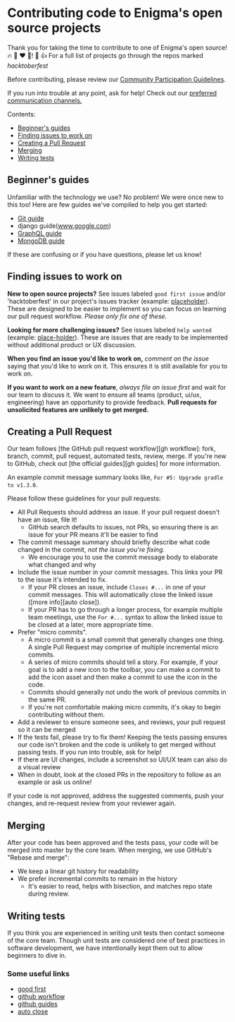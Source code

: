# Contributing code to Enigma's open source projects
Thank you for taking the time to contribute to one of Enigma's open source! 🔥 🦊 ❤️ 🤖! 🎉 👍 For a full list of projects go through the repos marked *hacktoberfest*

Before contributing, please review our [Community Participation Guidelines](https://github.com/partha2000/EnigmaCMS-Backend/blob/main/CONTRIBUTING_guidelines.md).

If you run into trouble at any point, ask for help! Check out our
[preferred communication channels.](./CONTRIBUTING_guidelines.md#communication)

Contents:
- [Beginner's guides](#beginners-guides)
- [Finding issues to work on](#finding-issues-to-work-on)
- [Creating a Pull Request](#creating-a-pull-request)
- [Merging](#merging)
- [Writing tests](#writing-tests)

## Beginner's guides
Unfamiliar with the technology we use? No problem! We were once new to this
too! Here are few guides we've compiled to help you get started:
- [Git guide](www.google.com)
- django guide(www.google.com)
- [GraphQL guide](www.google.com)
- [MongoDB guide](www.google.com)

If these are confusing or if you have questions, please let us know!

## Finding issues to work on
**New to open source projects?** See issues labeled `good first issue` and/or 'hacktoberfest' in our project's
issues tracker (example: [placeholder](www.google.com)). These are designed to be
easier to implement so you can focus on learning our pull request workflow. *Please only
fix one of these.*

**Looking for more challenging issues?** See issues labeled `help wanted` (example:
[place-holder](www.google.com)). These are issues that are ready to be implemented without
additional product or UX discussion.

**When you find an issue you'd like to work on,** *comment on the issue* saying that
you'd like to work on it. This ensures it is still available for you to work on.

**If you want to work on a new feature**, *always file an issue first* and wait
for our team to discuss it. We want to ensure all teams (product, ui/ux, engineering)
have an opportunity to provide feedback. **Pull requests for unsolicited features
are unlikely to get merged.**

## Creating a Pull Request
Our team follows [the GitHub pull request workflow][gh workflow]: fork, branch, commit,
pull request, automated tests, review, merge. If you're new to GitHub, check out [the official
guides][gh guides] for more information.

An example commit message summary looks like, `For #5: Upgrade gradle to v1.3.0`.

Please follow these guidelines for your pull requests:

- All Pull Requests should address an issue. If your pull request doesn't have an
issue, file it!
  - GitHub search defaults to issues, not PRs, so ensuring there is an issue for your PR
  means it'll be easier to find
- The commit message summary should briefly describe what code changed in the commit, *not
the issue you're fixing.*
  - We encourage you to use the commit message body to elaborate what changed and why
- Include the issue number in your commit messages. This links your PR to the issue it's
intended to fix.
  - If your PR closes an issue, include `Closes #...` in one of your commit messages. This
  will automatically close the linked issue ([more info][auto close]).
  - If your PR has to go through a longer process, for example multiple team meetings, use the 
  `For #...` syntax to allow the linked issue to be closed at a later, more appropriate time.
- Prefer "micro commits".
  - A micro commit is a small commit that generally changes one thing.
  A single Pull Request may comprise of multiple incremental micro commits.
  - A series of micro commits should tell a story. For example, if your goal is to add a new
  icon to the toolbar, you can make a commit to add the icon asset and then make a commit to
  use the icon in the code.
  - Commits should generally not undo the work of previous commits in the same PR.
  - If you're not comfortable making micro commits, it's okay to begin contributing without
  them.
- Add a reviewer to ensure someone sees, and reviews, your pull request so it can be merged
- If the tests fail, please try to fix them! Keeping the tests passing ensures our code isn't
broken and the code is unlikely to get merged without passing tests. If you run into trouble,
ask for help!
- If there are UI changes, include a screenshot so UI/UX team can also do a visual review
- When in doubt, look at the closed PRs in the repository to follow as an example or ask
us online!

If your code is not approved, address the suggested comments, push your changes, and re-request
review from your reviewer again.

## Merging
After your code has been approved and the tests pass, your code will be merged into master
by the core team. When merging, we use GitHub's "Rebase and merge":
- We keep a linear git history for readability
- We prefer incremental commits to remain in the history
  - It's easier to read, helps with bisection, and matches repo state during review.

## Writing tests
If you think you are experienced in writing unit tests then contact someone of the core team. Though unit tests are
considered one of best practices in software development, we have intentionally kept them out to allow beginners to dive in.

### Some useful links
- [good first](https://github.com/mozilla-mobile/focus-android/labels/good%20first%20issue)
- [github workflow](https://guides.github.com/introduction/flow/)
- [github guides](https://guides.github.com/)
- [auto close](https://help.github.com/articles/closing-issues-using-keywords/)

